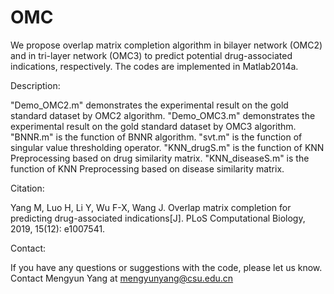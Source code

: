 # OMC

We propose overlap matrix completion algorithm in bilayer network (OMC2) and in tri-layer network (OMC3) to predict potential drug-associated indications, respectively. The codes are implemented in Matlab2014a.

Description: 

"Demo_OMC2.m" demonstrates the experimental result on the gold standard dataset by OMC2 algorithm.
"Demo_OMC3.m" demonstrates the experimental result on the gold standard dataset by OMC3 algorithm.
"BNNR.m" is the function of BNNR algorithm.
"svt.m" is the function of singular value thresholding operator.
"KNN_drugS.m" is the function of KNN Preprocessing based on drug similarity matrix.
"KNN_diseaseS.m" is the function of KNN Preprocessing based on disease similarity matrix.

Citation:

Yang M, Luo H, Li Y, Wu F-X, Wang J. Overlap matrix completion for predicting drug-associated indications[J]. PLoS Computational Biology, 2019, 15(12): e1007541.

Contact:

If you have any questions or suggestions with the code, please let us know. 
Contact Mengyun Yang at mengyunyang@csu.edu.cn
